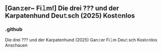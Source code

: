## [Gan𝚣er~ Fi𝚕m!] Die drei ??? und der Karpatenhund Deu𝚝sch (2025) Kost𝚎nlos

### .github

Die drei ??? und der Karpatenhund (2025) Gan𝚣er Fi𝚕m Deu𝚝sch Kost𝚎nlos Anschauen
